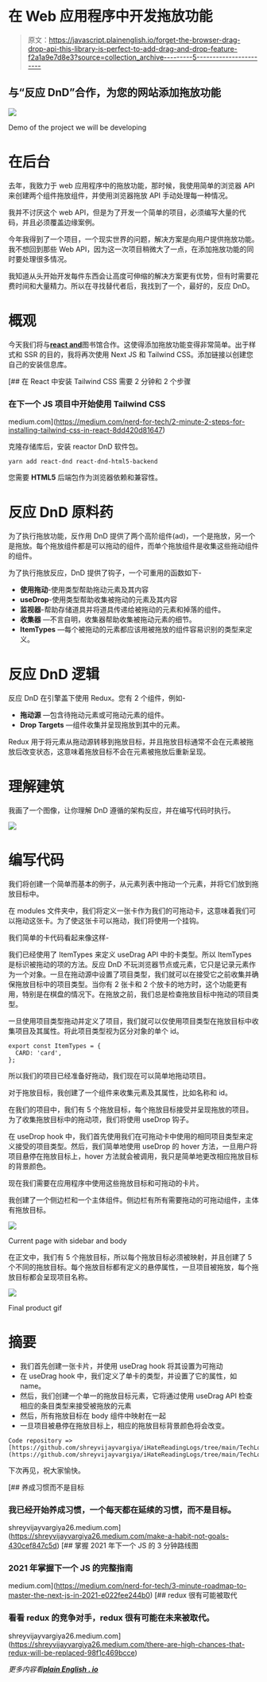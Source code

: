 # 在 Web 应用程序中开发拖放功能

> 原文：<https://javascript.plainenglish.io/forget-the-browser-drag-drop-api-this-library-is-perfect-to-add-drag-and-drop-feature-f2a1a9e7d8e3?source=collection_archive---------5----------------------->

## 与“反应 DnD”合作，为您的网站添加拖放功能

![](img/b31529e34bff9fac4148bda3686e1a93.png)

Demo of the project we will be developing

# 在后台

去年，我致力于 web 应用程序中的拖放功能，那时候，我使用简单的浏览器 API 来创建两个组件拖放组件，并使用浏览器拖放 API 手动处理每一种情况。

我并不讨厌这个 web API，但是为了开发一个简单的项目，必须编写大量的代码，并且必须覆盖边缘案例。

今年我得到了一个项目，一个现实世界的问题，解决方案是向用户提供拖放功能。我不想回到那些 Web API，因为这一次项目稍微大了一点，在添加拖放功能的同时要处理很多情况。

我知道从头开始开发每件东西会让高度可伸缩的解决方案更有优势，但有时需要花费时间和大量精力。所以在寻找替代者后，我找到了一个，最好的，反应 DnD。

# 概观

今天我们将与[**react and**](https://react-dnd.github.io/react-dnd/docs/overview)图书馆合作。这使得添加拖放功能变得非常简单。出于样式和 SSR 的目的，我将再次使用 Next JS 和 Tailwind CSS。添加链接以创建您自己的安装信息库。

[](https://medium.com/nerd-for-tech/2-minute-2-steps-for-installing-tailwind-css-in-react-8dd420d81647) [## 在 React 中安装 Tailwind CSS 需要 2 分钟和 2 个步骤

### 在下一个 JS 项目中开始使用 Tailwind CSS

medium.com](https://medium.com/nerd-for-tech/2-minute-2-steps-for-installing-tailwind-css-in-react-8dd420d81647) 

克隆存储库后，安装 reactor DnD 软件包。

```
yarn add react-dnd react-dnd-html5-backend
```

您需要 **HTML5** 后端包作为浏览器依赖和兼容性。

# 反应 DnD 原料药

为了执行拖放功能，反作用 DnD 提供了两个高阶组件(ad)，一个是拖放，另一个是拖放。每个拖放组件都是可以拖动的组件，而单个拖放组件是收集这些拖动组件的组件。

为了执行拖放反应，DnD 提供了钩子，一个可重用的函数如下-

*   **使用拖动**-使用类型帮助拖动元素及其内容
*   **useDrop**-使用类型帮助收集被拖动的元素及其内容
*   **监视器**-帮助存储道具并将道具传递给被拖动的元素和掉落的组件。
*   **收集器** —不言自明，收集器帮助收集被拖动元素的细节。
*   **ItemTypes** —每个被拖动的元素都应该用被拖放的组件容易识别的类型来定义。

# 反应 DnD 逻辑

反应 DnD 在引擎盖下使用 Redux。您有 2 个组件，例如-

*   **拖动源** —包含待拖动元素或可拖动元素的组件。
*   **Drop Targets** —组件收集并呈现拖放到其中的元素。

Redux 用于将元素从拖动源转移到拖放目标，并且拖放目标通常不会在元素被拖放后改变状态，这意味着拖放目标不会在元素被拖放后重新呈现。

# 理解建筑

我画了一个图像，让你理解 DnD 遵循的架构反应，并在编写代码时执行。

![](img/8dad9105689f64bb76d3cf63a7c461f3.png)

# 编写代码

我们将创建一个简单而基本的例子，从元素列表中拖动一个元素，并将它们放到拖放目标中。

在 modules 文件夹中，我们将定义一张卡作为我们的可拖动卡，这意味着我们可以拖动这张卡。为了使这张卡可以拖动，我们将使用一个挂钩。

我们简单的卡代码看起来像这样-

我们已经使用了 ItemTypes 来定义 useDrag API 中的卡类型。所以 ItemTypes 是标识被拖动的项的方法。反应 DnD 不玩浏览器节点或元素，它只是记录元素作为一个对象。一旦在拖动源中设置了项目类型，我们就可以在接受它之前收集并确保拖放目标中的项目类型。当你有 2 张卡和 2 个放卡的地方时，这个功能更有用，特别是在棋盘的情况下。在拖放之前，我们总是检查拖放目标中拖动的项目类型。

一旦使用项目类型拖动并定义了项目，我们就可以仅使用项目类型在拖放目标中收集项目及其属性。将此项目类型视为区分对象的单个 id。

```
export const ItemTypes = {
  CARD: 'card',
};
```

所以我们的项目已经准备好拖动，我们现在可以简单地拖动项目。

对于拖放目标，我创建了一个组件来收集元素及其属性，比如名称和 id。

在我们的项目中，我们有 5 个拖放目标，每个拖放目标接受并呈现拖放的项目。为了收集拖放目标中的拖动项，我们将使用 useDrop 钩子。

在 useDrop hook 中，我们首先使用我们在可拖动卡中使用的相同项目类型来定义接受的项目类型。然后，我们简单地使用 useDrop 的 hover 方法，一旦用户将项目悬停在拖放目标上，hover 方法就会被调用，我只是简单地更改相应拖放目标的背景颜色。

现在我们需要在应用程序中使用这些拖放目标和可拖动的卡片。

我创建了一个侧边栏和一个主体组件。侧边栏有所有需要拖动的可拖动组件，主体有拖放目标。

![](img/1b079d700f7408dc1f46b6076d0a93c7.png)

Current page with sidebar and body

在正文中，我们有 5 个拖放目标，所以每个拖放目标必须被映射，并且创建了 5 个不同的拖放目标。每个拖放目标都有定义的悬停属性，一旦项目被拖放，每个拖放目标都会呈现项目名称。

![](img/05e049ac2ba79604730c655f52b55724.png)

Final product gif

# 摘要

*   我们首先创建一张卡片，并使用 useDrag hook 将其设置为可拖动
*   在 useDrag hook 中，我们定义了单卡的类型，并设置了它的属性，如 name。
*   然后，我们创建一个单一的拖放目标元素，它将通过使用 useDrag API 检查相应的条目类型来接受被拖放的元素
*   然后，所有拖放目标在 body 组件中映射在一起
*   一旦项目被悬停在拖放目标上，相应的拖放目标背景颜色将会改变。

```
Code repository => [https://github.com/shreyvijayvargiya/iHateReadingLogs/tree/main/TechLogs/WorkingWithReactDnD](https://github.com/shreyvijayvargiya/iHateReadingLogs/tree/main/TechLogs/WorkingWithReactDnD)
```

下次再见，祝大家愉快。

[](https://shreyvijayvargiya26.medium.com/make-a-habit-not-goals-430cef847c5d) [## 养成习惯而不是目标

### 我已经开始养成习惯，一个每天都在延续的习惯，而不是目标。

shreyvijayvargiya26.medium.com](https://shreyvijayvargiya26.medium.com/make-a-habit-not-goals-430cef847c5d) [](https://medium.com/nerd-for-tech/3-minute-roadmap-to-master-the-next-js-in-2021-e022fee244b0) [## 掌握 2021 年下一个 JS 的 3 分钟路线图

### 2021 年掌握下一个 JS 的完整指南

medium.com](https://medium.com/nerd-for-tech/3-minute-roadmap-to-master-the-next-js-in-2021-e022fee244b0) [](https://shreyvijayvargiya26.medium.com/there-are-high-chances-that-redux-will-be-replaced-98f1c469bcce) [## redux 很有可能被取代

### 看看 redux 的竞争对手，redux 很有可能在未来被取代。

shreyvijayvargiya26.medium.com](https://shreyvijayvargiya26.medium.com/there-are-high-chances-that-redux-will-be-replaced-98f1c469bcce) 

*更多内容看*[***plain English . io***](http://plainenglish.io)